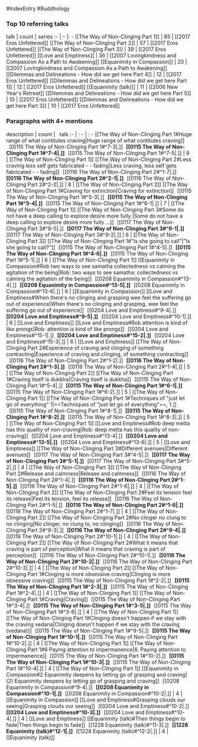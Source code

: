 #IndexEntry #Buddhology

### Top 10 referring talks
talk | count | series
:- | - |: -
[[The Way of Non-Clinging Part 1]] | 85 | [[2017 Eros Unfettered]]
[[The Way of Non-Clinging Part 2]] | 57 | [[2017 Eros Unfettered]]
[[The Way of Non-Clinging Part 3]] | 39 | [[2017 Eros Unfettered]]
[[Love and Emptiness]] | 36 | [[2007 Lovingkindness and Compassion As a Path to Awakening]]
[[Equanimity in Compassion]] | 20 | [[2007 Lovingkindness and Compassion As a Path to Awakening]]
[[Dilemmas and Delineations - How did we get here Part 4]] | 12 | [[2017 Eros Unfettered]]
[[Dilemmas and Delineations - How did we get here Part 1]] | 12 | [[2017 Eros Unfettered]]
[[Equanimity (talk)]] | 11 | [[2006 New Year's Retreat]]
[[Dilemmas and Delineations - How did we get here Part 5]] | 10 | [[2017 Eros Unfettered]]
[[Dilemmas and Delineations - How did we get here Part 3]] | 10 | [[2017 Eros Unfettered]]

### Paragraphs with 4+ mentions
description | count | &nbsp;&nbsp;talk
:- | : - | : -
[[The Way of Non-Clinging Part 1#Huge range of what contitutes craving\|Huge range of what contitutes craving]] &nbsp;&nbsp;[[0115 The Way of Non-Clinging Part 1#^7-3\|.]] &nbsp; **[[0115 The Way of Non-Clinging Part 1#^7-4\|.]]** &nbsp; [[0115 The Way of Non-Clinging Part 1#^7-5\|.]] | 9 | [[The Way of Non-Clinging Part 1]]
[[The Way of Non-Clinging Part 2#Less craving less self gets fabricated - - fading\|Less craving, less self gets fabricated - - fading]] &nbsp;&nbsp;[[0116 The Way of Non-Clinging Part 2#^1-7\|.]] &nbsp; **[[0116 The Way of Non-Clinging Part 2#^2-1\|.]]** &nbsp; [[0116 The Way of Non-Clinging Part 2#^2-2\|.]] | 8 | [[The Way of Non-Clinging Part 2]]
[[The Way of Non-Clinging Part 1#Craving for extinction\|Craving for extinction]] &nbsp;&nbsp;[[0115 The Way of Non-Clinging Part 1#^5-3\|.]] &nbsp; **[[0115 The Way of Non-Clinging Part 1#^5-4\|.]]** &nbsp; [[0115 The Way of Non-Clinging Part 1#^6-1\|.]] | 7 | [[The Way of Non-Clinging Part 1]]
[[The Way of Non-Clinging Part 3#Some do not have a deep calling to explore desire more fully \|Some do not have a deep calling to explore desire more fully ...]] &nbsp;&nbsp;[[0117 The Way of Non-Clinging Part 3#^8-5\|.]] &nbsp; **[[0117 The Way of Non-Clinging Part 3#^9-1\|.]]** &nbsp; [[0117 The Way of Non-Clinging Part 3#^9-2\|.]] | 6 | [[The Way of Non-Clinging Part 3]]
[[The Way of Non-Clinging Part 1#"Is she going to call"\|"Is she going to call?"]] &nbsp;&nbsp;[[0115 The Way of Non-Clinging Part 1#^4-5\|.]] &nbsp; **[[0115 The Way of Non-Clinging Part 1#^4-6\|.]]** &nbsp; [[0115 The Way of Non-Clinging Part 1#^5-1\|.]] | 6 | [[The Way of Non-Clinging Part 1]]
[[Equanimity in Compassion#Rob two ways to see samatha collectedness vs calming the agitation of the being\|Rob: two ways to see samatha: collectedness vs calming the agitation of the being]] &nbsp;&nbsp;[[0208 Equanimity in Compassion#^13-4\|.]] &nbsp; **[[0208 Equanimity in Compassion#^13-5\|.]]** &nbsp; [[0208 Equanimity in Compassion#^13-6\|.]] | 6 | [[Equanimity in Compassion]]
[[Love and Emptiness#When there's no clinging and grasping wee feel the suffering go out of experience\|When there's no clinging and grasping, wee feel the suffering go out of experience]] &nbsp;&nbsp;[[0204 Love and Emptiness#^9-4\|.]] &nbsp; **[[0204 Love and Emptiness#^9-5\|.]]** &nbsp; [[0204 Love and Emptiness#^10-1\|.]] | 6 | [[Love and Emptiness]]
[[Love and Emptiness#Rob attention is kind of like prongs\|Rob: attention is kind of like prongs]] &nbsp;&nbsp;[[0204 Love and Emptiness#^15-1\|.]] &nbsp; **[[0204 Love and Emptiness#^15-2\|.]]** &nbsp; [[0204 Love and Emptiness#^15-3\|.]] | 6 | [[Love and Emptiness]]
[[The Way of Non-Clinging Part 2#Experience of craving and clinging of something contracting\|Experience of craving and clinging, of something contracting]] &nbsp;&nbsp;[[0116 The Way of Non-Clinging Part 2#^1-2\|.]] &nbsp; **[[0116 The Way of Non-Clinging Part 2#^1-3\|.]]** &nbsp; [[0116 The Way of Non-Clinging Part 2#^1-4\|.]] | 5 | [[The Way of Non-Clinging Part 2]]
[[The Way of Non-Clinging Part 1#Craving itself is dukkha\|Craving itself is dukkha]] &nbsp;&nbsp;[[0115 The Way of Non-Clinging Part 1#^5-4\|.]] &nbsp; **[[0115 The Way of Non-Clinging Part 1#^6-1\|.]]** &nbsp; [[0115 The Way of Non-Clinging Part 1#^6-2\|.]] | 5 | [[The Way of Non-Clinging Part 1]]
[[The Way of Non-Clinging Part 1#Techniques of "just let go of everything" 1\|==Techniques of "just let go of everything"==, 1.]] &nbsp;&nbsp;[[0115 The Way of Non-Clinging Part 1#^8-1\|.]] &nbsp; **[[0115 The Way of Non-Clinging Part 1#^8-2\|.]]** &nbsp; [[0115 The Way of Non-Clinging Part 1#^8-3\|.]] | 5 | [[The Way of Non-Clinging Part 1]]
[[Love and Emptiness#Rob deep metta has this quality of non-craving\|Rob: deep metta has this quality of non-craving]] &nbsp;&nbsp;[[0204 Love and Emptiness#^13-4\|.]] &nbsp; **[[0204 Love and Emptiness#^13-5\|.]]** &nbsp; [[0204 Love and Emptiness#^13-6\|.]] | 5 | [[Love and Emptiness]]
[[The Way of Non-Clinging Part 3#Different avenues\|Different avenues]] &nbsp;&nbsp;[[0117 The Way of Non-Clinging Part 3#^4-5\|.]] &nbsp; **[[0117 The Way of Non-Clinging Part 3#^5-1\|.]]** &nbsp; [[0117 The Way of Non-Clinging Part 3#^5-2\|.]] | 4 | [[The Way of Non-Clinging Part 3]]
[[The Way of Non-Clinging Part 2#Release and calmness\|Release and calmness]] &nbsp;&nbsp;[[0116 The Way of Non-Clinging Part 2#^1-4\|.]] &nbsp; **[[0116 The Way of Non-Clinging Part 2#^1-5\|.]]** &nbsp; [[0116 The Way of Non-Clinging Part 2#^1-6\|.]] | 4 | [[The Way of Non-Clinging Part 2]]
[[The Way of Non-Clinging Part 2#Feel its tension feel its release\|Feel its tension, feel its release]] &nbsp;&nbsp;[[0116 The Way of Non-Clinging Part 2#^1-5\|.]] &nbsp; **[[0116 The Way of Non-Clinging Part 2#^1-6\|.]]** &nbsp; [[0116 The Way of Non-Clinging Part 2#^1-7\|.]] | 4 | [[The Way of Non-Clinging Part 2]]
[[The Way of Non-Clinging Part 2#No clinger no clung to no clinging\|No clinger, no clung to, no clinging]] &nbsp;&nbsp;[[0116 The Way of Non-Clinging Part 2#^9-3\|.]] &nbsp; **[[0116 The Way of Non-Clinging Part 2#^9-4\|.]]** &nbsp; [[0116 The Way of Non-Clinging Part 2#^10-1\|.]] | 4 | [[The Way of Non-Clinging Part 2]]
[[The Way of Non-Clinging Part 2#What it means that craving is part of perception\|What it means that craving is part of perception]] &nbsp;&nbsp;[[0116 The Way of Non-Clinging Part 2#^10-1\|.]] &nbsp; **[[0116 The Way of Non-Clinging Part 2#^10-2\|.]]** &nbsp; [[0116 The Way of Non-Clinging Part 2#^10-3\|.]] | 4 | [[The Way of Non-Clinging Part 2]]
[[The Way of Non-Clinging Part 1#Clinging is more obsessive craving\|Clinging is more obsessive craving]] &nbsp;&nbsp;[[0115 The Way of Non-Clinging Part 1#^2-2\|.]] &nbsp; **[[0115 The Way of Non-Clinging Part 1#^2-3\|.]]** &nbsp; [[0115 The Way of Non-Clinging Part 1#^2-4\|.]] | 4 | [[The Way of Non-Clinging Part 1]]
[[The Way of Non-Clinging Part 1#Craving\|Craving]] &nbsp;&nbsp;[[0115 The Way of Non-Clinging Part 1#^3-4\|.]] &nbsp; **[[0115 The Way of Non-Clinging Part 1#^3-5\|.]]** &nbsp; [[0115 The Way of Non-Clinging Part 1#^3-6\|.]] | 4 | [[The Way of Non-Clinging Part 1]]
[[The Way of Non-Clinging Part 1#Clinging doesn't happen if we stay with the craving vedana\|Clinging doesn't happen if we stay with the craving (vedana)]] &nbsp;&nbsp;[[0115 The Way of Non-Clinging Part 1#^9-5\|.]] &nbsp; **[[0115 The Way of Non-Clinging Part 1#^10-1\|.]]** &nbsp; [[0115 The Way of Non-Clinging Part 1#^10-2\|.]] | 4 | [[The Way of Non-Clinging Part 1]]
[[The Way of Non-Clinging Part 1#6 Paying attention to impermanence\|6. Paying attention to impermanence]] &nbsp;&nbsp;[[0115 The Way of Non-Clinging Part 1#^10-2\|.]] &nbsp; **[[0115 The Way of Non-Clinging Part 1#^10-3\|.]]** &nbsp; [[0115 The Way of Non-Clinging Part 1#^10-4\|.]] | 4 | [[The Way of Non-Clinging Part 1]]
[[Equanimity in Compassion#2 Equanimity deepens by letting go of grasping and craving\|(2) Equanimity deepens by letting go of grasping and craving]] &nbsp;&nbsp;[[0208 Equanimity in Compassion#^9-4\|.]] &nbsp; **[[0208 Equanimity in Compassion#^10-1\|.]]** &nbsp; [[0208 Equanimity in Compassion#^10-2\|.]] | 4 | [[Equanimity in Compassion]]
[[Love and Emptiness#Grasping clouds our seeing\|Grasping clouds our seeing]] &nbsp;&nbsp;[[0204 Love and Emptiness#^10-2\|.]] &nbsp; **[[0204 Love and Emptiness#^10-3\|.]]** &nbsp; [[0204 Love and Emptiness#^10-4\|.]] | 4 | [[Love and Emptiness]]
[[Equanimity (talk)#Then things begin to fade\|Then things begin to fade]] &nbsp;&nbsp;[[1228 Equanimity (talk)#^11-3\|.]] &nbsp; **[[1228 Equanimity (talk)#^12-1\|.]]** &nbsp; [[1228 Equanimity (talk)#^12-2\|.]] | 4 | [[Equanimity (talk)]]


